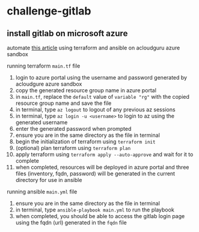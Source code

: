 # challenge-gitlab

## install gitlab on microsoft azure
automate [this article](https://docs.gitlab.com/ee/install/azure/#deploy-and-configure-gitlab) using terraform and ansible on acloudguru azure sandbox

running terraform `main.tf` file
1. login to azure portal using the username and password generated by acloudgure azure sandbox
2. copy the generated resource group name in azure portal
3. in `main.tf`, replace the `default` value of `variable "rg"` with the copied resource group name and save the file
4. in terminal, type `az logout` to logout of any previous az sessions
5. in terminal, type `az login -u <username>` to login to az using the generated username
6. enter the generated password when prompted
7. ensure you are in the same directory as the file in terminal
8. begin the initialization of terraform using `terraform init`
9. (optional) plan terraform using `terraform plan`
10. apply terraform using `terraform apply --auto-approve` and wait for it to complete
11. when completed, resources will be deployed in azure portal and three files (inventory, fqdn, password) will be generated in the current directory for use in ansible

running ansible `main.yml` file
1. ensure you are in the same directory as the file in terminal
2. in terminal, type `ansible-playbook main.yml` to run the playbook
3. when completed, you should be able to access the gitlab login page using the fqdn (url) generated in the `fqdn` file